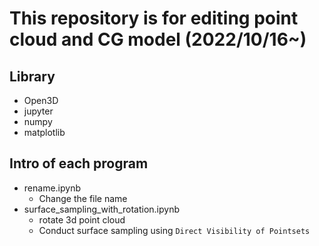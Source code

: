 # This repository is for editing point cloud and CG model (2022/10/16~)

## Library
- Open3D
- jupyter
- numpy
- matplotlib


## Intro of each program
- rename.ipynb
    - Change the file name
- surface_sampling_with_rotation.ipynb
    - rotate 3d point cloud
    - Conduct surface sampling using `Direct Visibility of Pointsets`
